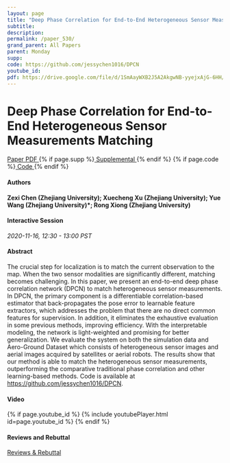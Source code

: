 ```yaml
---
layout: page
title: "Deep Phase Correlation for End-to-End Heterogeneous Sensor Measurements Matching"
subtitle: 
description:
permalink: /paper_530/
grand_parent: All Papers
parent: Monday
supp: 
code: https://github.com/jessychen1016/DPCN
youtube_id: 
pdf: https://drive.google.com/file/d/1SmAayWXB2J5A2AkgwNB-yyejxAjG-6HH/view
---
```


# Deep Phase Correlation for End-to-End Heterogeneous Sensor Measurements Matching

<a href="https://drive.google.com/file/d/1SmAayWXB2J5A2AkgwNB-yyejxAjG-6HH/view" target="_blank" rel="noopener noreferrer" class="btn btn-blue"><i class="fa fa-file-text-o" aria-hidden="true"></i> Paper PDF </a> {% if page.supp %}<a href="" target="_blank" rel="noopener noreferrer" class="btn btn-green"><i class="fa fa-file-text-o" aria-hidden="true"></i> Supplemental </a>{% endif %} {% if page.code %}<a href="https://github.com/jessychen1016/DPCN" target="_blank" rel="noopener noreferrer" class="btn"><i class="fa fa-github" aria-hidden="true"></i> Code </a>{% endif %} 

#### Authors
**Zexi Chen (Zhejiang University); Xuecheng Xu (Zhejiang University); Yue Wang (Zhejiang University)*; Rong Xiong (Zhejiang University)**

#### Interactive Session
*2020-11-16, 12:30 - 13:00 PST* 

#### Abstract
The crucial step for localization is to match the current observation to the map. When the two sensor modalities are significantly different, matching becomes challenging. In this paper, we present an end-to-end deep phase correlation network (DPCN) to match heterogeneous sensor measurements. In DPCN, the primary component is a differentiable correlation-based estimator that back-propagates the pose error to learnable feature extractors, which addresses the problem that there are no direct common features for supervision. In addition, it eliminates the exhaustive evaluation in some previous methods, improving efficiency. With the interpretable modeling, the network is light-weighted and promising for better generalization. We evaluate the system on both the simulation data and Aero-Ground Dataset which consists of heterogeneous sensor images and aerial images acquired by satellites or aerial robots. The results show that our method is able to match the heterogeneous sensor measurements, outperforming the comparative traditional phase correlation and other learning-based methods. Code is available at <a href="https://github.com/jessychen1016/DPCN" target="_blank">https://github.com/jessychen1016/DPCN</a>.

#### Video
{% if page.youtube_id %}
{% include youtubePlayer.html id=page.youtube_id %}
{% endif %}

#### Reviews and Rebuttal
<a href="https://drive.google.com/file/d/19hjMXJgqxjIejUD1bn_JD3CKYHSZ-IUE/view" target="_blank" rel="noopener noreferrer" class="btn btn-purple"><i class="fa fa-pencil-square-o" aria-hidden="true"></i> Reviews & Rebuttal </a>

